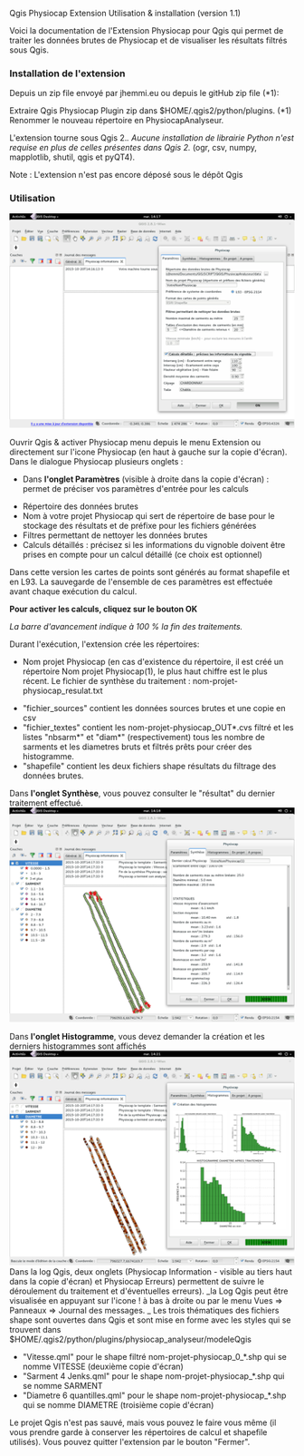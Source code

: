Qgis Physiocap Extension Utilisation & installation (version 1.1)

Voici la documentation de l'Extension Physiocap pour Qgis qui permet de traiter les données brutes de Physiocap et de visualiser les résultats filtrés sous Qgis.

### Installation de l'extension 

Depuis un zip file envoyé par jhemmi.eu ou depuis le gitHub zip file (*1):

Extraire Qgis Physiocap Plugin zip dans $HOME/.qgis2/python/plugins. 
(*1) Renommer le nouveau répertoire en PhysiocapAnalyseur.

L'extension tourne sous Qgis 2.*. Aucune installation de librairie Python n'est requise en plus de celles présentes dans Qgis 2.* (ogr, csv, numpy, mapplotlib, shutil, qgis et pyQT4). 

Note : L'extension n'est pas encore déposé sous le dépôt Qgis

### Utilisation
![Onglet Paramètre](https://github.com/jhemmi/QgisPhysiocapPlugin/blob/master/help/Version%201.1%20Parametres.png)

Ouvrir Qgis & activer Physiocap menu depuis le menu Extension ou directement sur l'icone Physiocap (en haut à gauche sur la copie d'écran). Dans le dialogue Physiocap plusieurs onglets :
* Dans **l'onglet Paramètres** (visible à droite dans la copie d'écran) : permet de préciser vos paramètres d'entrée pour les calculs
- Répertoire des données brutes
- Nom à votre projet Physiocap qui sert de répertoire de base pour le stockage des résultats et de préfixe pour les fichiers générées
- Filtres permettant de nettoyer les données brutes
- Calculs détaillés :  précisez si les informations du vignoble doivent être prises en compte pour un calcul détaillé (ce choix est optionnel)

Dans cette version les cartes de points sont générés au format shapefile et en L93. La sauvegarde de l'ensemble de ces paramètres est effectuée avant chaque exécution du calcul.

**Pour activer les calculs, cliquez sur le bouton OK**

_La barre d'avancement indique à 100 % la fin des traitements._
 
Durant l'exécution, l'extension crée les répertoires:
* Nom projet Physiocap (en cas d'existence du répertoire, il est créé un répertoire Nom projet Physiocap(1), le plus haut chiffre est le plus récent.
Le fichier de synthèse du traitement : nom-projet-physiocap_resulat.txt
- "fichier_sources" contient les données sources brutes et une copie en csv
- "fichier_textes" contient les nom-projet-physiocap_OUT*.cvs filtré et les listes "nbsarm*" et "diam*" (respectivement) tous les nombre de sarments et les diametres bruts et filtrés prêts pour créer des histogramme.
- "shapefile" contient les deux fichiers shape résultats du filtrage des données brutes.

Dans **l'onglet Synthèse**, vous pouvez consulter le "résultat" du dernier traitement effectué.
![Onglet Synthèse](https://github.com/jhemmi/QgisPhysiocapPlugin/blob/master/help/Version%201.1%20Synthese.png)


Dans **l'onglet Histogramme**, vous devez demander la création et les derniers histogrammes sont affichés
![Onglet Histogrammes](https://github.com/jhemmi/QgisPhysiocapPlugin/blob/master/help/Version%201.1%20Histogrammes.png)
Dans la log Qgis, deux onglets (Physiocap Information - visible au tiers haut dans la copie d'écran) et Physiocap Erreurs) permettent de suivre le déroulement du traitement et d'éventuelles erreurs).
_la Log Qgis peut être visualisée en appuyant sur l'icone ! à bas à droite ou par le menu Vues => Panneaux => Journal des messages. _
Les trois thématiques des fichiers shape sont ouvertes dans Qgis et sont mise en forme avec les styles qui se trouvent dans $HOME/.qgis2/python/plugins/physiocap_analyseur/modeleQgis
* "Vitesse.qml" pour le shape filtré nom-projet-physiocap_0_*.shp qui se nomme VITESSE (deuxième copie d'écran)
* "Sarment 4 Jenks.qml" pour le shape nom-projet-physiocap_*.shp qui se nomme SARMENT 
* "Diametre 6 quantilles.qml" pour le shape nom-projet-physiocap_*.shp qui se nomme DIAMETRE (troisième copie d'écran)

Le projet Qgis n'est pas sauvé, mais vous pouvez le faire vous même (il vous prendre garde à conserver les répertoires de calcul et shapefile utilisés). 
Vous pouvez quitter l'extension par le bouton "Fermer".